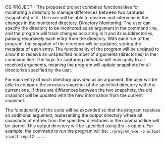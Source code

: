 OS PROJECT - The proposed project combines functionalities for monitoring a directory to manage differences between two captures (snapshots) of it. The user will be able to observe and intervene in the changes in the monitored directory.
Directory Monitoring:
The user can specify the directory to be monitored as an argument in the command line, and the program will track changes occurring in it and its subdirectories, parsing recursively each entry from the directory.
With each run of the program, the snapshot of the directory will be updated, storing the metadata of each entry. 
The functionality of the program will be updated to allow it to receive an unspecified number of arguments (directories) in the command line. The logic for capturing metadata will now apply to all received arguments, meaning the program will update snapshots for all directories specified by the user.

For each entry of each directory provided as an argument, the user will be able to compare the previous snapshot of the specified directory with the current one. If there are differences between the two snapshots, the old snapshot will be updated with the new information from the current snapshot.

The functionality of the code will be expanded so that the program receives an additional argument, representing the output directory where all snapshots of entries from the specified directories in the command line will be stored. This output directory will be specified using the `-o` option. For example, the command to run the program will be: `./program_exe -o output input1 input2 ...`. 

